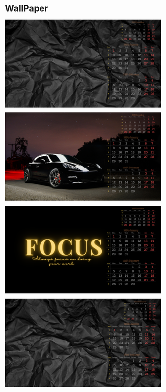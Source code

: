 # WallPaper
![2024January1](https://github.com/siimre/WallPaper/blob/main/Images/2024January1.png?raw=true)

![2024January2](https://github.com/siimre/WallPaper/blob/main/Images/2024January2.png?raw=true)

![2024January3](https://github.com/siimre/WallPaper/blob/main/Images/2024January3.png?raw=true)

![2024January4](https://github.com/siimre/WallPaper/blob/main/Images/2024January4.png?raw=true)
